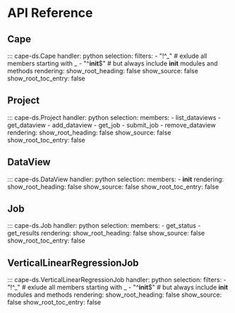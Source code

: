 # API Reference

## Cape
::: cape-ds.Cape
    handler: python
    selection:
        filters:
            - "!^_"  # exlude all members starting with _
            - "^__init__$"  # but always include __init__ modules and methods
    rendering:
      show_root_heading: false
      show_source: false
      show_root_toc_entry: false

## Project
::: cape-ds.Project
    handler: python
    selection:
        members:
            - list_dataviews
            - get_dataview
            - add_dataview
            - get_job
            - submit_job
            - remove_dataview
    rendering:
      show_root_heading: false
      show_source: false
      show_root_toc_entry: false

## DataView
::: cape-ds.DataView
    handler: python
    selection:
        members:
            - __init__
    rendering:
      show_root_heading: false
      show_source: false
      show_root_toc_entry: false

## Job
::: cape-ds.Job
    handler: python
    selection:
        members:
            - get_status
            - get_results
    rendering:
      show_root_heading: false
      show_source: false
      show_root_toc_entry: false

## VerticalLinearRegressionJob
::: cape-ds.VerticalLinearRegressionJob
    handler: python
    selection:
        filters:
            - "!^_"  # exlude all members starting with _
            - "^__init__$"  # but always include __init__ modules and methods
    rendering:
      show_root_heading: false
      show_source: false
      show_root_toc_entry: false